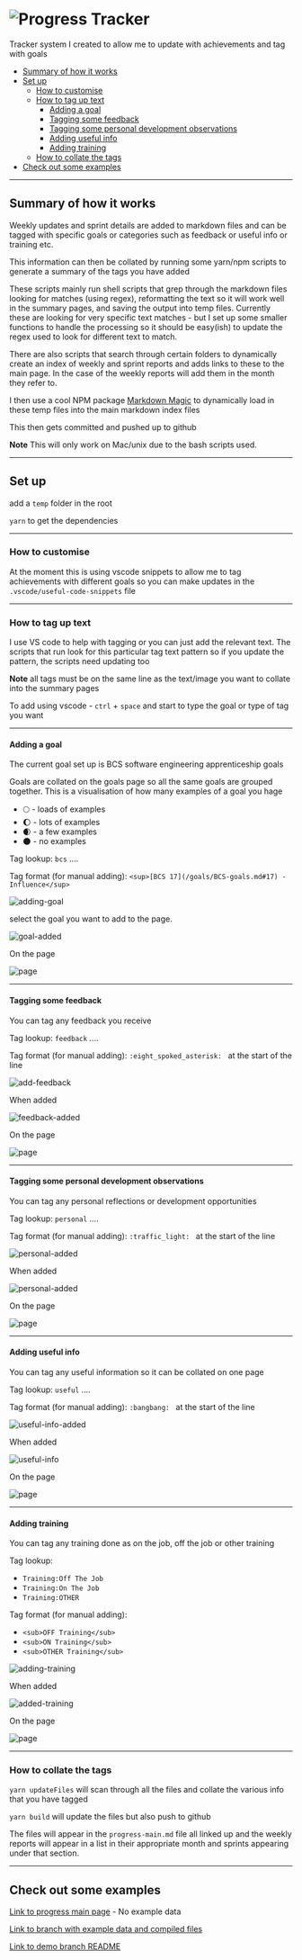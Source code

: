 # <a name="top"></a>![Progress Tracker](/images/on-page/img-h-_0005_Progress-Tracker.png)<!-- omit in toc -->

Tracker system I created to allow me to update with achievements and tag with goals

- [Summary of how it works](#summary-of-how-it-works)
- [Set up](#set-up)
  - [How to customise](#how-to-customise)
  - [How to tag up text](#how-to-tag-up-text)
    - [Adding a goal](#adding-a-goal)
    - [Tagging some feedback](#tagging-some-feedback)
    - [Tagging some personal development observations](#tagging-some-personal-development-observations)
    - [Adding useful info](#adding-useful-info)
    - [Adding training](#adding-training)
  - [How to collate the tags](#how-to-collate-the-tags)
- [Check out some examples](#check-out-some-examples)

---

## Summary of how it works

Weekly updates and sprint details are added to markdown files and can be tagged with specific goals or categories such as feedback or useful info or training etc.

This information can then be collated by running some yarn/npm scripts to generate a summary of the tags you have added

These scripts mainly run shell scripts that grep through the markdown files looking for matches (using regex), reformatting the text so it will work well in the summary pages, and saving the output into temp files.  Currently these are looking for very specific text matches - but I set up some smaller functions to handle the processing so it should be easy(ish) to update the regex used to look for different text to match.

There are also scripts that search through certain folders to dynamically create an index of weekly and sprint reports and adds links to these to the main page.  In the case of the weekly reports will add them in the month they refer to.

I then use a cool NPM package [Markdown Magic](https://github.com/DavidWells/markdown-magic) to dynamically load in these temp files into the main markdown index files

This then gets committed and pushed up to github

**Note** This will only work on Mac/unix due to the bash scripts used.

---

## Set up

add a `temp` folder in the root

`yarn` to get the dependencies

---

### How to customise

At the moment this is using vscode snippets to allow me to tag achievements with different goals so you can make updates in the `.vscode/useful-code-snippets` file

---

### How to tag up text

I use VS code to help with tagging or you can just add the relevant text.  The scripts that run look for this particular tag text pattern so if you update the pattern, the scripts need updating too

**Note** all tags must be on the same line as the text/image you want to collate into the summary pages

To add using vscode - `ctrl` + `space` and start to type the goal or type of tag you want

---

#### Adding a goal

The current goal set up is BCS software engineering apprenticeship goals

Goals are collated on the goals page so all the same goals are grouped together.  This is a visualisation of how many examples of a goal you hage

- 🌕 - loads of examples
- 🌔 - lots of examples
- 🌒 - a few examples
- 🌑 - no examples

Tag lookup: `bcs` ....

Tag format (for manual adding): `<sup>[BCS 17](/goals/BCS-goals.md#17) - Influence</sup>`

![adding-goal](images/adding-a-goal.png)

select the goal you want to add to the page.

![goal-added](images/goal-added.png)

On the page

![page](images/goals-PAGE.png)

---

#### Tagging some feedback

You can tag any feedback you receive

Tag lookup: `feedback` ....

Tag format (for manual adding): `:eight_spoked_asterisk: ` at the start of the line

![add-feedback](images/adding-feedback.png)

When added

![feedback-added](images/feedback-added.png)

On the page

![page](images/feedback-PAGE.png)

---

#### Tagging some personal development observations

You can tag any personal reflections or development opportunities

Tag lookup: `personal` ....

Tag format (for manual adding): `:traffic_light: ` at the start of the line

![personal-added](images/adding-personal.png)

When added

![personal-added](images/personal-added.png)

On the page

![page](images/personal-PAGE.png)

---

#### Adding useful info

You can tag any useful information so it can be collated on one page

Tag lookup: `useful` ....

Tag format (for manual adding): `:bangbang: ` at the start of the line

![useful-info-added](images/adding-useful.png)

When added

![useful-info](images/useful-added.png)

On the page

![page](images/useful-PAGE.png)

---

#### Adding training

You can tag any training done as on the job, off the job or other training

Tag lookup:

- `Training:Off The Job`
- `Training:On The Job`
- `Training:OTHER`

Tag format (for manual adding):

- `<sub>OFF Training</sub>`
- `<sub>ON Training</sub>`
- `<sub>OTHER Training</sub>`

![adding-training](images/adding-training.png)

When added

![added-training](images/training-added.png)

On the page

![page](images/training-PAGE.png)

---

### How to collate the tags

`yarn updateFiles` will scan through all the files and collate the various info that you have tagged

`yarn build` will update the files but also push to github

The files will appear in the `progress-main.md` file all linked up and the weekly reports will appear in a list in their appropriate month and sprints appearing under that section.

---

## Check out some examples

[Link to progress main page](/progress-main.md) - No example data

[Link to branch with example data and compiled files](https://github.com/ClareJolly/progress-tracker-system/blob/demo-set-up/progress-main.md#readme)

[Link to demo branch README](https://github.com/ClareJolly/progress-tracker-system/tree/demo-set-up#readme)

